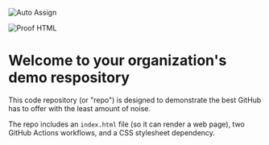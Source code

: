 ![Auto Assign](https://github.com/Tryade-projects/demo-repository/actions/workflows/auto-assign.yml/badge.svg)

![Proof HTML](https://github.com/Tryade-projects/demo-repository/actions/workflows/proof-html.yml/badge.svg)

# Welcome to your organization's demo respository
This code repository (or "repo") is designed to demonstrate the best GitHub has to offer with the least amount of noise.

The repo includes an `index.html` file (so it can render a web page), two GitHub Actions workflows, and a CSS stylesheet dependency.
